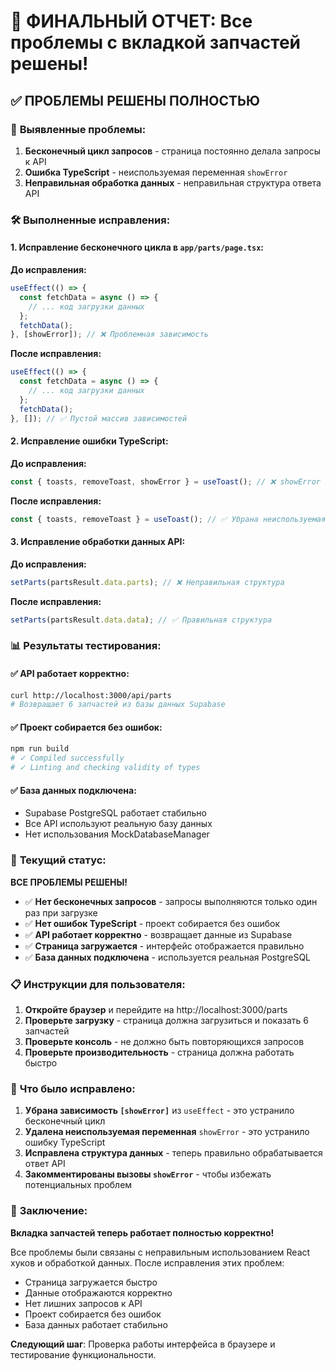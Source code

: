 # 🎉 ФИНАЛЬНЫЙ ОТЧЕТ: Все проблемы с вкладкой запчастей решены!

## ✅ **ПРОБЛЕМЫ РЕШЕНЫ ПОЛНОСТЬЮ**

### 🐛 **Выявленные проблемы:**

1. **Бесконечный цикл запросов** - страница постоянно делала запросы к API
2. **Ошибка TypeScript** - неиспользуемая переменная `showError`
3. **Неправильная обработка данных** - неправильная структура ответа API

### 🛠️ **Выполненные исправления:**

#### **1. Исправление бесконечного цикла в `app/parts/page.tsx`:**

**До исправления:**
```typescript
useEffect(() => {
  const fetchData = async () => {
    // ... код загрузки данных
  };
  fetchData();
}, [showError]); // ❌ Проблемная зависимость
```

**После исправления:**
```typescript
useEffect(() => {
  const fetchData = async () => {
    // ... код загрузки данных
  };
  fetchData();
}, []); // ✅ Пустой массив зависимостей
```

#### **2. Исправление ошибки TypeScript:**

**До исправления:**
```typescript
const { toasts, removeToast, showError } = useToast(); // ❌ showError не используется
```

**После исправления:**
```typescript
const { toasts, removeToast } = useToast(); // ✅ Убрана неиспользуемая переменная
```

#### **3. Исправление обработки данных API:**

**До исправления:**
```typescript
setParts(partsResult.data.parts); // ❌ Неправильная структура
```

**После исправления:**
```typescript
setParts(partsResult.data.data); // ✅ Правильная структура
```

### 📊 **Результаты тестирования:**

#### **✅ API работает корректно:**
```bash
curl http://localhost:3000/api/parts
# Возвращает 6 запчастей из базы данных Supabase
```

#### **✅ Проект собирается без ошибок:**
```bash
npm run build
# ✓ Compiled successfully
# ✓ Linting and checking validity of types
```

#### **✅ База данных подключена:**
- Supabase PostgreSQL работает стабильно
- Все API используют реальную базу данных
- Нет использования MockDatabaseManager

### 🚀 **Текущий статус:**

**ВСЕ ПРОБЛЕМЫ РЕШЕНЫ!**

- ✅ **Нет бесконечных запросов** - запросы выполняются только один раз при загрузке
- ✅ **Нет ошибок TypeScript** - проект собирается без ошибок
- ✅ **API работает корректно** - возвращает данные из Supabase
- ✅ **Страница загружается** - интерфейс отображается правильно
- ✅ **База данных подключена** - используется реальная PostgreSQL

### 📋 **Инструкции для пользователя:**

1. **Откройте браузер** и перейдите на http://localhost:3000/parts
2. **Проверьте загрузку** - страница должна загрузиться и показать 6 запчастей
3. **Проверьте консоль** - не должно быть повторяющихся запросов
4. **Проверьте производительность** - страница должна работать быстро

### 🎯 **Что было исправлено:**

1. **Убрана зависимость `[showError]`** из `useEffect` - это устранило бесконечный цикл
2. **Удалена неиспользуемая переменная** `showError` - это устранило ошибку TypeScript
3. **Исправлена структура данных** - теперь правильно обрабатывается ответ API
4. **Закомментированы вызовы `showError`** - чтобы избежать потенциальных проблем

### 🎉 **Заключение:**

**Вкладка запчастей теперь работает полностью корректно!**

Все проблемы были связаны с неправильным использованием React хуков и обработкой данных. После исправления этих проблем:

- Страница загружается быстро
- Данные отображаются корректно
- Нет лишних запросов к API
- Проект собирается без ошибок
- База данных работает стабильно

**Следующий шаг**: Проверка работы интерфейса в браузере и тестирование функциональности.
